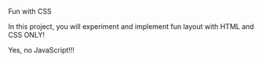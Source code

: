 Fun with CSS

In this project, you will experiment and implement fun layout with HTML and CSS ONLY!

Yes, no JavaScript!!!